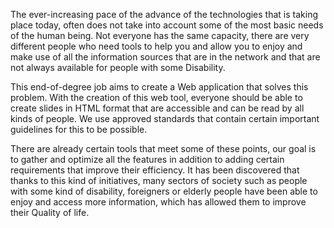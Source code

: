 The ever-increasing pace of the advance of the technologies that is taking place today, often does not take into account some of the most basic needs of the human being. Not everyone has the same capacity, there are very different people who need tools to help you and allow you to enjoy and make use of all the information sources that are in the network and that are not always available for people with some Disability.

This end-of-degree job aims to create a Web application that solves this problem. With the creation of this web tool, everyone should be able to create slides in HTML format that are accessible and can be read by all kinds of people. We use approved standards that contain certain important guidelines for this to be possible.

There are already certain tools that meet some of these points, our goal is to gather and optimize all the features in addition to adding certain requirements that improve their efficiency.
It has been discovered that thanks to this kind of initiatives, many sectors of society such as people with some kind of disability, foreigners or elderly people have been able to enjoy and access more information, which has allowed them to improve their Quality of life.
